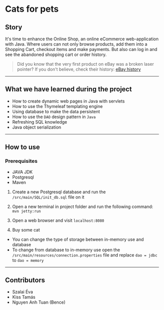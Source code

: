 # Cats for pets


## Story

It's time to enhance the Online Shop, an online eCommerce web-application with Java.
Where users can not only browse products, add them into a Shopping Cart,
checkout items and make payments. But also can log in and see the abandoned shopping cart or order history.

> Did you know that the very first product on eBay was a broken laser pointer?
> If you don't believe, check their history: [eBay history](https://www.ebayinc.com/company/our-history/)

---
## What we have learned during the project

- How to create dynamic web pages in Java with servlets
- How to use the Thymeleaf templating engine
- Using database to make the data persistent
- How to use the `DAO` design pattern in `Java`
- Refreshing SQL knowledge
- Java object serialization

---
## How to use

### Prerequisites

- JAVA JDK
- Postgresql
- Maven

1. Create a new Postgresql database and run the ```/src/main/SQL/init_db.sql``` file on it

2. Open a new terminal in project folder and run the following command: ```mvn jetty:run```

3. Open a web browser and visit ```localhost:8080```

4. Buy some cat

- You can change the type of storage between in-memory use and database
- To change from database to in-memory use open the ```/src/main/resources/connection.properties``` file and replace ```dao = jdbc``` to ```dao = memory```

---

## Contributors

- Szalai Éva
- Kiss Tamás
- Nguyen Anh Tuan (Bence)
